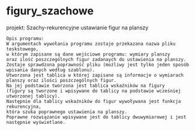 # figury_szachowe
projekt: Szachy-rekurencyjne ustawianie figur na planszy
    
    Opis programu: 
    W argumentach wywołania programu zostaje przekazana nazwa pliku teskstowego,
    w którym zapisane są dane wejściowe programu: wymiary planszy 
    oraz ilość poszczególnych figur zadanaych do ustawienia na planszy.
    Zostaje sprawdzona poprawność pliku (możliwy jest tylko jeden sposób wpisania danych według szablonu).
    Utworzona jest tablica w której zapisane są informacje o wymiarach planszy oraz ilości poszczególnych figur.
    Na jej podstawie tworzona jest tablica wskaźników na figury 
    (figury są tworzone i wpisywane do tablicy na podstawie wcześniej utworzonej tablicy).
    Następnie dla tablicy wskaźników do figur wywoływana jest funkcja rekurencyjna,
    która szuka poprawnego ustawienia na planszy.
    Poprawne rozwiązanie wpisywane jest do tablicy dwuwymiarowej i jest następnie wyświetlane.

